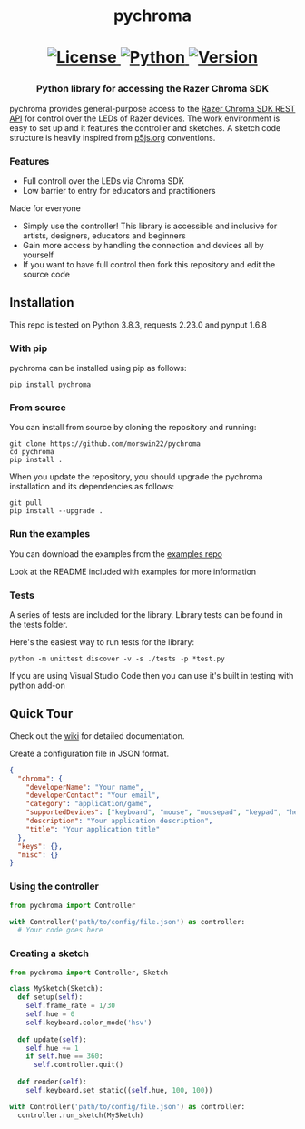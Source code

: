 <h1 align="center">
  pychroma
<h1>

<p align="center">
  <a href="https://github.com/morswin22/pychroma/blob/master/LICENSE">
    <img alt="License" src="https://img.shields.io/github/license/morswin22/pychroma">
  </a>
  <a href="https://www.python.org/downloads/">
    <img alt="Python" src="https://img.shields.io/pypi/pyversions/pychroma">
  </a>
  <a href="https://pypi.org/project/pychroma/">
    <img alt="Version" src="https://img.shields.io/pypi/v/pychroma">
  </a>
</p>

<h3 align="center">
  Python library for accessing the Razer Chroma SDK
</h3>

pychroma provides general-purpose access to the [Razer Chroma SDK REST API](https://assets.razerzone.com/dev_portal/REST/html/index.html) for control over the LEDs of Razer devices. 
The work environment is easy to set up and it features the controller and sketches. A sketch code structure is heavily inspired from [p5js.org](https://p5js.org/) conventions.

### Features

* Full controll over the LEDs via Chroma SDK
* Low barrier to entry for educators and practitioners

Made for everyone

* Simply use the controller! This library is accessible and inclusive for artists, designers, educators and beginners
* Gain more access by handling the connection and devices all by yourself
* If you want to have full control then fork this repository and edit the source code

## Installation

This repo is tested on Python 3.8.3, requests 2.23.0 and pynput 1.6.8

### With pip
pychroma can be installed using pip as follows:
```
pip install pychroma
```

### From source
You can install from source by cloning the repository and running:
```
git clone https://github.com/morswin22/pychroma
cd pychroma
pip install .
```

When you update the repository, you should upgrade the pychroma installation and its dependencies as follows:
```
git pull
pip install --upgrade .
```

### Run the examples
You can download the examples from the [examples repo](https://github.com/morswin22/pychroma-examples)

Look at the README included with examples for more information

### Tests
A series of tests are included for the library. Library tests can be found in the tests folder.

Here's the easiest way to run tests for the library:
```
python -m unittest discover -v -s ./tests -p *test.py
```

If you are using Visual Studio Code then you can use it's built in testing with python add-on

## Quick Tour
Check out the [wiki](https://github.com/morswin22/pychroma/wiki) for detailed documentation.

Create a configuration file in JSON format.
```json
{
  "chroma": {
    "developerName": "Your name",
    "developerContact": "Your email",
    "category": "application/game",
    "supportedDevices": ["keyboard", "mouse", "mousepad", "keypad", "headset", "chromalink"],
    "description": "Your application description",
    "title": "Your application title"
  },
  "keys": {},
  "misc": {}
}
```

### Using the controller
```python
from pychroma import Controller

with Controller('path/to/config/file.json') as controller:
  # Your code goes here
```

### Creating a sketch
```python
from pychroma import Controller, Sketch

class MySketch(Sketch):
  def setup(self):
    self.frame_rate = 1/30
    self.hue = 0
    self.keyboard.color_mode('hsv')
    
  def update(self):
    self.hue += 1
    if self.hue == 360:
      self.controller.quit()
    
  def render(self):
    self.keyboard.set_static((self.hue, 100, 100))

with Controller('path/to/config/file.json') as controller:
  controller.run_sketch(MySketch)
```
